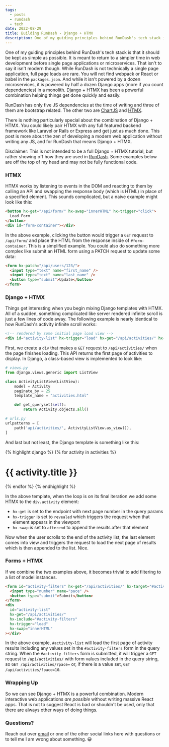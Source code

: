 ```yaml
---
tags:
  - posts
  - rundash
  - tech
date: 2022-08-29
title: Building RunDash - Django + HTMX
description: One of my guiding principles behind RunDash's tech stack is that it should be kept as simple as possible. It is meant to return to a simpler time in web development before single page applications or microservices. That isn't to say it isn't modern though. While RunDash is not technically a single page application, full page loads are rare. You will not find webpack or React or babel in the `packages.json`.
---
```

One of my guiding principles behind RunDash's tech stack is that it should be kept as simple as possible. It is meant to return to a simpler time in web development before single page applications or microservices. That isn't to say it isn't modern though. While RunDash is not technically a single page application, full page loads are rare. You will not find webpack or React or babel in the `packages.json`. <!-- excerpt -->And while it isn't powered by a dozen microservices, it is powered by half a dozen Django apps (more if you count dependencies) in a monolith. Django + HTMX has been a powerful combination helping things get done quickly and easily.

RunDash has only five JS dependencies at the time of writing and three of them are bootstrap related. The other two are [ChartJS][2] and [HTMX][1].

There is nothing particularly special about the combination of Django + HTMX. You could likely pair HTMX with any full featured backend framework like Laravel or Rails or Express and get just as much done. This post is more about the zen of developing a modern web application without writing any JS, and for RunDash that means Django + HTMX.

Disclaimer: This is not intended to be a full Django + HTMX tutorial, but rather showing off how they are used in [RunDash][3]. Some examples below are off the top of my head and may not be fully functional code.

### HTMX
HTMX works by listening to events in the DOM and reacting to them by calling an API and swapping the response body (which is HTML) in place of a specified element. This sounds complicated, but a naive example might look like this:

```html
<button hx-get="/api/form/" hx-swap="innerHTML" hx-trigger="click">
  Load Form
</button>
<div id="form-container"></div>
```

In the above example, clicking the button would trigger a `GET` request to `/api/form/` and place the HTML from the response inside of `#form-container`. This is a simplified example. You could also do something more complex like submit an HTML form using a PATCH request to update some data:

```html
<form hx-patch="/api/users/123/">
  <input type="text" name="first_name" />
  <input type="text" name="last_name" />
  <button type="submit">Update</button>
</form>
```

### Django + HTMX
Things get interesting when you begin mixing Django templates with HTMX. All of a sudden, something complicated like server rendered infinite scroll is just a few lines of code away. The following example is nearly identical to how RunDash's activity infinite scroll works:

```html
<!-- rendered by some initial page load view -->
<div id="activity-list" hx-trigger="load" hx-get="/api/activities/" hx-swap="innerHTML"></div>
```

First, we create a `div` that makes a `GET` request to `/api/activities/` when the page finishes loading. This API returns the first page of activities to display. In Django, a class-based view is implemented to look like:

```python
# views.py
from django.views.generic import ListView

class ActivityListView(ListView):
    model = Activity
    paginate_by = 25
    template_name = "activities.html"

    def get_queryset(self):
        return Activity.objects.all()

# urls.py
urlpatterns = [
    path('api/activities/', ActivityListView.as_view()),
]
```

And last but not least, the Django template is something like this:

{% highlight django %}
{% for activity in activities %}
  <div
    class="activity"
    {% if forloop.last and page_obj.has_next %}
    hx-get="/api/activities/?page={{ page_obj.next_page_number }}"
    hx-trigger="revealed"
    hx-swap="afterend"
    {% endif %}
  >
    <h1>{{ activity.title }}</h1>
  </div>
{% endfor %}
{% endhighlight %}


In the above template, when the loop is on its final iteration we add some HTMX to the `div.activity` element:
* `hx-get` is set to the endpoint with next page number in the query params
* `hx-trigger` is set to `revealed` which triggers the request when that element appears in the viewport
* `hx-swap` is set to `afterend` to append the results after that element

Now when the user scrolls to the end of the activity list, the last element comes into view and triggers the request to load the next page of results which is then appended to the list. Nice.

### Forms + HTMX
If we combine the two examples above, it becomes trivial to add filtering to a list of model instances.
```html
<form id="activity-filters" hx-get="/api/activities/" hx-target="#activity-list">
  <input type="number" name="pace" />
  <button type="submit">Submit</button>
</form>
<div
  id="activity-list"
  hx-get="/api/activities/"
  hx-include="#activity-filters"
  hx-trigger="load"
  hx-swap="innerHTML"
></div>
```
In the above example, `#activity-list` will load the first page of activity results including any values set in the `#activity-filters` form in the query string. When the `#activity-filters` form is submitted, it will trigger a `GET` request to `/api/activities/` with form values included in the query string, so `GET /api/activities/?pace=` or, if there is a value set, `GET /api/activities/?pace=10`.

### Wrapping Up
So we can see Django + HTMX is a powerful combination. Modern interactive web applications *are possible* without writing massive React apps. That is not to suggest React is bad or shouldn't be used, only that there are always other ways of doing things.

### Questions?
Reach out over [email][4] or one of the other social links here with questions or to tell me I am wrong about something. 😀


[1]: https://htmx.org/
[2]: https://www.chartjs.org/
[3]: https://rundashapp.com/
[4]: mailto:mark@meltdownlabs.com?subject=Django%20+%20HTMX